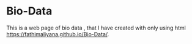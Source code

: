 # Bio-Data
This is a web page of bio data , that I have created with only using html
https://fathimaliyana.github.io/Bio-Data/.
